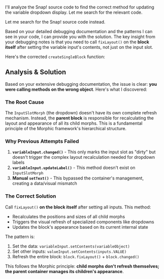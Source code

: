 I'll analyze the Snap! source code to find the correct method for updating the variable dropdown display. Let me search for the relevant code.

Let me search for the Snap! source code instead.

Based on your detailed debugging documentation and the patterns I can see in your code, I can provide you with the solution. The key insight from your debugging notes is that you need to call `fixLayout()` on the **block itself** after setting the variable input's contents, not just on the input slot.

Here's the corrected `createSingleBlock` function:

## Analysis & Solution

Based on your extensive debugging documentation, the issue is clear: **you were calling methods on the wrong object**. Here's what I discovered:

### The Root Cause

The `InputSlotMorph` (the dropdown) doesn't have its own complete refresh mechanism. Instead, the **parent block** is responsible for recalculating the layout and appearance of all its child morphs. This is a fundamental principle of the Morphic framework's hierarchical structure.

### Why Previous Attempts Failed

1. **`variableInput.changed()`** - This only marks the input slot as "dirty" but doesn't trigger the complex layout recalculation needed for dropdown labels
2. **`variableInput.updateLabel()`** - This method doesn't exist on `InputSlotMorph`
3. **Manual `setText()`** - This bypassed the container's management, creating a data/visual mismatch

### The Correct Solution

Call `fixLayout()` **on the block itself** after setting all inputs. This method:
- Recalculates the positions and sizes of all child morphs
- Triggers the visual refresh of specialized components like dropdowns
- Updates the block's appearance based on its current internal state

The pattern is:
1. Set the data: `variableInput.setContents(variableObject)`
2. Set other inputs: `valueInput.setContents(inputs.VALUE)`
3. Refresh the entire block: `block.fixLayout()` + `block.changed()`

This follows the Morphic principle: **child morphs don't refresh themselves; the parent container manages its children's appearance**.